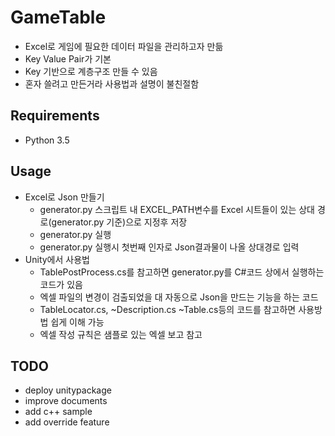 # GameTable
  * Excel로 게임에 필요한 데이터 파일을 관리하고자 만듦
  * Key Value Pair가 기본
  * Key 기반으로 계층구조 만들 수 있음
  * 혼자 쓸려고 만든거라 사용법과 설명이 불친절함

## Requirements
  * Python 3.5

## Usage
  * Excel로 Json 만들기
    * generator.py 스크립트 내 EXCEL_PATH변수를 Excel 시트들이 있는 상대 경로(generator.py 기준)으로 지정후 저장
    * generator.py 실행
    * generator.py 실행시 첫번째 인자로 Json결과물이 나올 상대경로 입력
  * Unity에서 사용법
    * TablePostProcess.cs를 참고하면 generator.py를 C#코드 상에서 실행하는 코드가 있음
    * 엑셀 파일의 변경이 검출되었을 대 자동으로 Json을 만드는 기능을 하는 코드
    * TableLocator.cs, ~Description.cs ~Table.cs등의 코드를 참고하면 사용방법 쉽게 이해 가능
    * 엑셀 작성 규칙은 샘플로 있는 엑셀 보고 참고
    
## TODO
  * deploy unitypackage
  * improve documents
  * add c++ sample 
  * add override feature

